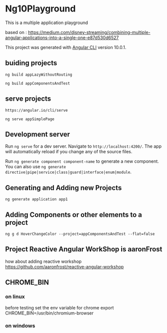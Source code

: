 # Ng10Playground

This is a multiple application playground

based on : https://medium.com/disney-streaming/combining-multiple-angular-applications-into-a-single-one-e87d530d6527

This project was generated with [Angular CLI](https://github.com/angular/angular-cli) version 10.0.1.

## buiding projects

    ng build appLazyWithoutRouting

    ng build appComponentsAndTest

## serve projects

    https://angular.io/cli/serve

    ng serve appSimplePage

## Development server

Run `ng serve` for a dev server. Navigate to `http://localhost:4200/`. The app will automatically reload if you change any of the source files.

Run `ng generate component component-name` to generate a new component. You can also use `ng generate directive|pipe|service|class|guard|interface|enum|module`.

## Generating and Adding new Projects

    ng generate application app1

## Adding Components or other elements to a project

    ng g d HoverChangeColor --project=appComponentsAndTest --flat=false

## Project Reactive Angular WorkShop is aaronFrost

how about adding reactive workshop
https://github.com/aaronfrost/reactive-angular-workshop

## CHROME_BIN

### on linux

before testing set the env variable for chrome
export CHROME_BIN=/usr/bin/chromium-browser

### on windows
